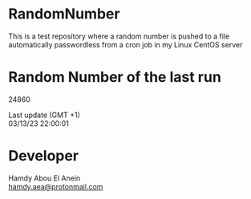 # RandomNumber    
This is a test repository where a random number is pushed to a file automatically passwordless from a cron job in my Linux CentOS server    
# Random Number of the last run   
24860
      
Last update (GMT +1)    
03/13/23 22:00:01
# Developer    
Hamdy Abou El Anein   
hamdy.aea@protonmail.com
